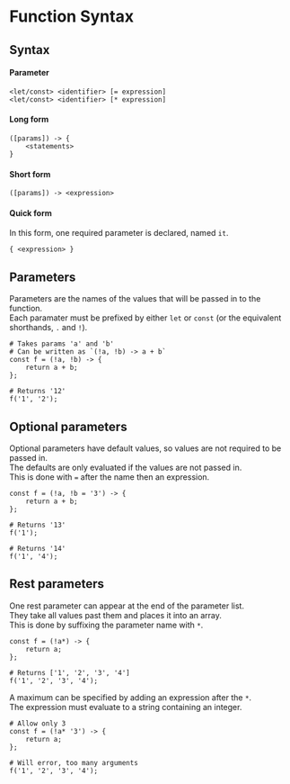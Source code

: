 # Function Syntax

## Syntax

#### Parameter

```
<let/const> <identifier> [= expression]
<let/const> <identifier> [* expression]
```

#### Long form

```
([params]) -> {
    <statements>
}
```

#### Short form

```
([params]) -> <expression>
```

#### Quick form

In this form, one required parameter is declared, named `it`.  

```
{ <expression> }
```

## Parameters

Parameters are the names of the values that will be passed in to the function.  
Each paramater must be prefixed by either `let` or `const` (or the equivalent shorthands, `.` and `!`).  

```
# Takes params 'a' and 'b'
# Can be written as `(!a, !b) -> a + b`
const f = (!a, !b) -> {
    return a + b;
};

# Returns '12'
f('1', '2');
```

## Optional parameters

Optional parameters have default values, so values are not required to be passed in.  
The defaults are only evaluated if the values are not passed in.  
This is done with `=` after the name then an expression.  

```
const f = (!a, !b = '3') -> {
    return a + b;
};

# Returns '13'
f('1');

# Returns '14'
f('1', '4');
```

## Rest parameters

One rest parameter can appear at the end of the parameter list.  
They take all values past them and places it into an array.  
This is done by suffixing the parameter name with `*`.  

```
const f = (!a*) -> {
    return a;
};

# Returns ['1', '2', '3', '4']
f('1', '2', '3', '4');
```

A maximum can be specified by adding an expression after the `*`.  
The expression must evaluate to a string containing an integer.  

```
# Allow only 3
const f = (!a* '3') -> {
    return a;
};

# Will error, too many arguments
f('1', '2', '3', '4');
```
